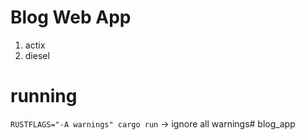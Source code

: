 # Blog Web App
1. actix
2. diesel


# running

`RUSTFLAGS="-A warnings" cargo run` -> ignore all warnings# blog_app
